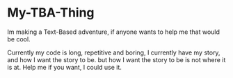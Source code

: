 # My-TBA-Thing
Im making a Text-Based adventure, if anyone wants to help me that would be cool.

Currently my code is long, repetitive and boring, I currently have my story, and how I want the story to be. but how I want the story to be is not where it is at. Help me if you want, I could use it.
